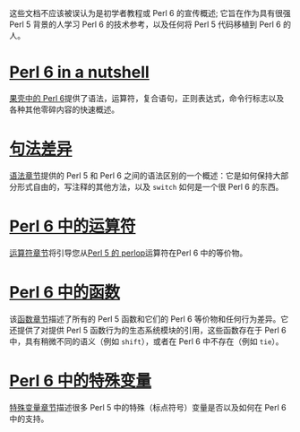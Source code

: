 这些文档不应该被误认为是初学者教程或 Perl 6 的宣传概述; 它旨在作为具有很强 Perl 5 背景的人学习 Perl 6 的技术参考，以及任何将 Perl 5 代码移植到 Perl 6 的人。

# [Perl 6 in a nutshell](https://docs.perl6.org/language/5to6-overview#___top)

[果壳中的 Perl 6](https://docs.perl6.org/language/5to6-nutshell)提供了语法，运算符，复合语句，正则表达式，命令行标志以及各种其他零碎内容的快速概述。

# [句法差异](https://docs.perl6.org/language/5to6-overview#___top)

[语法章节](https://docs.perl6.org/language/5to6-perlsyn)提供的 Perl 5 和 Perl 6 之间的语法区别的一个概述：它是如何保持大部分形式自由的，写注释的其他方法，以及 `switch` 如何是一个很 Perl 6 的东西。

# [Perl 6 中的运算符](https://docs.perl6.org/language/5to6-overview#___top)

[运算符章节](https://docs.perl6.org/language/5to6-perlop)将引导您从[Perl 5 的 perlop](https://metacpan.org/pod/distribution/perl/pod/perlop.pod)运算符在Perl 6 中的等价物。

# [Perl 6 中的函数](https://docs.perl6.org/language/5to6-overview#___top)

该[函数章节](https://docs.perl6.org/language/5to6-perlfunc)描述了所有的 Perl 5 函数和它们的 Perl 6 等价物和任何行为差异。它还提供了对提供 Perl 5 函数行为的生态系统模块的引用，这些函数存在于 Perl 6 中，具有稍微不同的语义（例如 `shift`），或者在 Perl 6 中不存在（例如 `tie`）。

# [Perl 6 中的特殊变量](https://docs.perl6.org/language/5to6-overview#___top)

[特殊变量章节](https://docs.perl6.org/language/5to6-perlvar)描述很多 Perl 5 中的特殊（标点符号）变量是否以及如何在 Perl 6 中的支持。